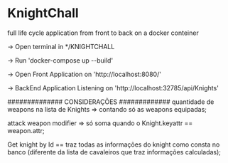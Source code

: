 # KnightChall
full life cycle application from front to back on a docker conteiner 

-> Open terminal in */KNIGHTCHALL

-> Run 'docker-compose up --build'

-> Open Front Application on 'http://localhost:8080/'

-> BackEnd Application Listening on 'http://localhost:32785/api/Knights'


############## CONSIDERAÇÕES #############
quantidade de weapons na lista de Knights  => contando só as weapons equipadas;

attack weapon modifier => só soma quando o Knight.keyattr == weapon.attr;

Get knight by Id == traz todas as informações do knight como consta no banco (diferente da lista de cavaleiros que traz informações calculadas);